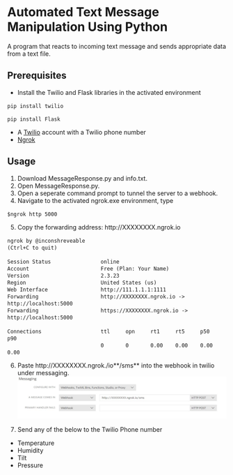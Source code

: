# Automated Text Message Manipulation Using Python

A program that reacts to incoming text message and sends appropriate data from a text file.

## Prerequisites
- Install the Twilio and Flask libraries in the activated environment

```
pip install twilio
```

```
pip install Flask
```

- A [Twilio](https://www.twilio.com/) account with a Twilio phone number 
- [Ngrok](https://ngrok.com/)

## Usage
1) Download MessageResponse.py and info.txt.
2) Open MessageResponse.py.
3) Open a seperate command prompt to tunnel the server to a webhook.
4) Navigate to the activated ngrok.exe environment, type 
```
$ngrok http 5000
```
5) Copy the forwarding address: http://<span></span>XXXXXXXX.ngrok.io
```
ngrok by @inconshreveable                                                                               (Ctrl+C to quit)

Session Status                online
Account                       Free (Plan: Your Name)
Version                       2.3.23
Region                        United States (us)
Web Interface                 http://111.1.1.1:1111
Forwarding                    http://XXXXXXXX.ngrok.io -> http://localhost:5000
Forwarding                    https://XXXXXXXX.ngrok.io -> http://localhost:5000

Connections                   ttl     opn     rt1     rt5     p50     p90
                              0       0       0.00    0.00    0.00    0.00
```
6) Paste http://<span></span>XXXXXXXX.ngrok.<span>/<span>io**/sms** into the webhook in twilio under messaging.  
![alt text](https://raw.githubusercontent.com/CameronShum/Automated-Text-Message-Sending/master/Twilio%20Webhook.jpg "Entering Webhook")

7) Send any of the below to the Twilio Phone number
 - Temperature
 - Humidity
 - Tilt
 - Pressure
